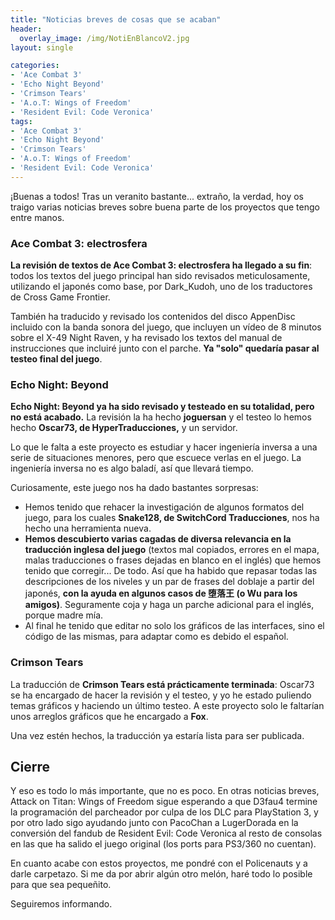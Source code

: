 ```yaml
---
title: "Noticias breves de cosas que se acaban"
header:
  overlay_image: /img/NotiEnBlancoV2.jpg
layout: single

categories:
- 'Ace Combat 3'
- 'Echo Night Beyond'
- 'Crimson Tears'
- 'A.o.T: Wings of Freedom'
- 'Resident Evil: Code Veronica'
tags:
- 'Ace Combat 3'
- 'Echo Night Beyond'
- 'Crimson Tears'
- 'A.o.T: Wings of Freedom'
- 'Resident Evil: Code Veronica'
---
```


¡Buenas a todos! Tras un veranito bastante... extraño, la verdad, hoy os traigo varias noticias breves sobre buena parte de los proyectos que tengo entre manos.

### Ace Combat 3: electrosfera
**La revisión de textos de Ace Combat 3: electrosfera ha llegado a su fin**: todos los textos del juego principal han sido revisados meticulosamente, utilizando el japonés como base, por Dark_Kudoh, uno de los traductores de Cross Game Frontier.

También ha traducido y revisado los contenidos del disco AppenDisc incluido con la banda sonora del juego, que incluyen un vídeo de 8 minutos sobre el X-49 Night Raven, y ha revisado los textos del manual de instrucciones que incluiré junto con el parche. **Ya "solo" quedaría pasar al testeo final del juego**.

### Echo Night: Beyond
**Echo Night: Beyond ya ha sido revisado y testeado en su totalidad, pero no está acabado.** La revisión la ha hecho **joguersan** y el testeo lo hemos hecho **Oscar73, de HyperTraducciones,** y un servidor.

Lo que le falta a este proyecto es estudiar y hacer ingeniería inversa a una serie de situaciones menores, pero que escuece verlas en el juego. La ingeniería inversa no es algo baladí, así que llevará tiempo.

Curiosamente, este juego nos ha dado bastantes sorpresas: 
 - Hemos tenido que rehacer la investigación de algunos formatos del juego, para los cuales **Snake128, de SwitchCord Traducciones**, nos ha hecho una herramienta nueva.
 - **Hemos descubierto varias cagadas de diversa relevancia en la traducción inglesa del juego** (textos mal copiados, errores en el mapa, malas traducciones o frases dejadas en blanco en el inglés) que hemos tenido que corregir... De todo. Así que ha habido que repasar todas las descripciones de los niveles y un par de frases del doblaje a partir del japonés, **con la ayuda en algunos casos de 堕落王 (o Wu para los amigos)**. Seguramente coja y haga un parche adicional para el inglés, porque madre mía.
 - Al final he tenido que editar no solo los gráficos de las interfaces, sino el código de las mismas, para adaptar como es debido el español.

### Crimson Tears
La traducción de **Crimson Tears está prácticamente terminada**: Oscar73 se ha encargado de hacer la revisión y el testeo, y yo he estado puliendo temas gráficos y haciendo un último testeo. A este proyecto solo le faltarían unos arreglos gráficos que he encargado a **Fox**.

Una vez estén hechos, la traducción ya estaría lista para ser publicada.

## Cierre
Y eso es todo lo más importante, que no es poco. En otras noticias breves, Attack on Titan: Wings of Freedom sigue esperando a que D3fau4 termine la programación del parcheador por culpa de los DLC para PlayStation 3, y por otro lado sigo ayudando junto con PacoChan a LugerDorada en la conversión del fandub de Resident Evil: Code Veronica al resto de consolas en las que ha salido el juego original (los ports para PS3/360 no cuentan).

En cuanto acabe con estos proyectos, me pondré con el Policenauts y a darle carpetazo. Si me da por abrir algún otro melón, haré todo lo posible para que sea pequeñito.

Seguiremos informando.